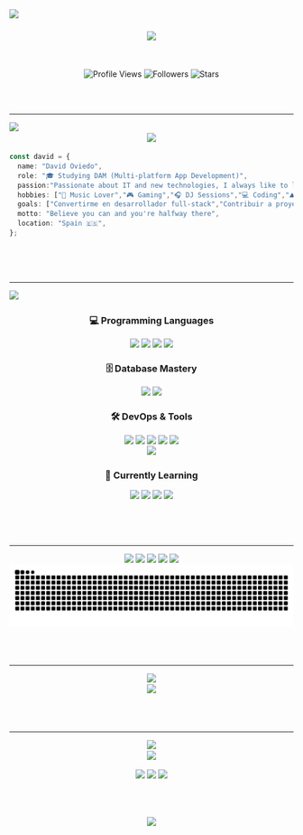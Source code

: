 <!-- Bienvenida -->
<img src="https://capsule-render.vercel.app/api?type=waving&height=200&color=gradient&customColorList=11&text=Hey+there!+%F0%9F%91%8B+I'm+David&fontSize=30&animation=fadeIn" />

<div align="center">

  <div style="display: flex; justify-content: space-around; align-items: center; margin: 20px 0;">
    <img src="https://i.gifer.com/origin/bb/bb5cb8e2e56593e0c84c31d5c54c1abf_w200.gif"/>
  </div>
  <br/>

![Profile Views](https://komarev.com/ghpvc/?username=DavidOvMu23&color=blueviolet&style=for-the-badge&label=Profile+Views)
![Followers](https://img.shields.io/github/followers/DavidOvMu23?style=for-the-badge&color=orange&labelColor=ce4630)
![Stars](https://img.shields.io/github/stars/DavidOvMu23?style=for-the-badge&color=yellow&labelColor=f39c12)

</div>
<br/>
<br/>

---

<img src="https://capsule-render.vercel.app/api?type=rect&color=gradient&customColorList=11&height=40&section=header&text=🌟%20About%20Me%20&fontSize=20&fontAlign=50&fontAlignY=50" />

<div align="center">
<img src="https://readme-typing-svg.demolab.com?font=Fira+Code&size=22&duration=3000&pause=1000&color=4ECDC4&center=true&vCenter=true&width=600&lines=Passionate+Developer+%F0%9F%94%A5;Creative+Problem+Solver+%F0%9F%92%A1;Music+%26+Tech+Enthusiast+%F0%9F%8E%B5;Always+Learning+%F0%9F%93%9A" />
</div>

```typescript
const david = {
  name: "David Oviedo",
  role: "🎓 Studying DAM (Multi-platform App Development)",
  passion:"Passionate about IT and new technologies, I always like to learn something new.",
  hobbies: ["🎵 Music Lover","🎮 Gaming","🎧 DJ Sessions","💻 Coding","⛰️ Nature Enjoyer"],
  goals: ["Convertirme en desarrollador full-stack","Contribuir a proyectos open source"],
  motto: "Believe you can and you're halfway there",
  location: "Spain 🇪🇸",
};
```

<div></div><br/><br/><br/>

---

<img src="https://capsule-render.vercel.app/api?type=rect&color=gradient&customColorList=11&height=40&section=header&text=🔥%20Tech%20Arsenal%20&fontSize=20&fontAlign=50&fontAlignY=50" />

<div align="center">

### 💻 Programming Languages

<img src="https://img.shields.io/badge/Java-ED8B00?style=for-the-badge&logo=openjdk&logoColor=white" />
<img src="https://img.shields.io/badge/HTML5-E34F26?style=for-the-badge&logo=html5&logoColor=white" />
<img src="https://img.shields.io/badge/CSS3-1572B6?style=for-the-badge&logo=css3&logoColor=white" />
<img src="https://img.shields.io/badge/PHP-777BB4?style=for-the-badge&logo=php&logoColor=white" />

<!-- ### 🎨 Frontend Magic

<img src="https://img.shields.io/badge/React-20232A?style=for-the-badge&logo=react&logoColor=61DAFB&labelColor=20232A" />
<img src="https://img.shields.io/badge/TailwindCSS-38B2AC?style=for-the-badge&logo=tailwind-css&logoColor=white&labelColor=38B2AC" />
<img src="https://img.shields.io/badge/Bootstrap-563D7C?style=for-the-badge&logo=bootstrap&logoColor=white&labelColor=563D7C" />
<img src="https://img.shields.io/badge/Sass-CC6699?style=for-the-badge&logo=sass&logoColor=white&labelColor=CC6699" /> -->

<!-- ### 🔧 Backend Power

<img src="https://img.shields.io/badge/Node.js-43853D?style=for-the-badge&logo=node.js&logoColor=white&labelColor=43853D" />
<img src="https://img.shields.io/badge/Express.js-404D59?style=for-the-badge&logo=express&logoColor=white&labelColor=404D59" />
<img src="https://img.shields.io/badge/Django-092E20?style=for-the-badge&logo=django&logoColor=white&labelColor=092E20" />
<img src="https://img.shields.io/badge/Flask-000000?style=for-the-badge&logo=flask&logoColor=white&labelColor=000000" /> -->

### 🗄️ Database Mastery

<img src="https://img.shields.io/badge/MySQL-00000F?style=for-the-badge&logo=mysql&logoColor=white&labelColor=00000F" />
<img src="https://img.shields.io/badge/MongoDB-4EA94B?style=for-the-badge&logo=mongodb&logoColor=white&labelColor=4EA94B" />

### 🛠️ DevOps & Tools

<img src="https://img.shields.io/badge/Git-F05032?style=for-the-badge&logo=git&logoColor=white" />
<img src="https://img.shields.io/badge/GitHub-100000?style=for-the-badge&logo=github&logoColor=white" />
<img src="https://img.shields.io/badge/VS_Code-0078D4?style=for-the-badge&logo=visual-studio-code&logoColor=white" />
<img src="https://img.shields.io/badge/Linux-FCC624?style=for-the-badge&logo=linux&logoColor=black" />
<img src="https://img.shields.io/badge/WordPress-21759B?style=for-the-badge&logo=wordpress&logoColor=white" />

<br>
<img src="https://img.shields.io/badge/WooCommerce-96588A?style=for-the-badge&logo=woocommerce&logoColor=white" />


</div>

<div align="center">


### 🚀 Currently Learning

<img src="https://img.shields.io/badge/Docker-2496ED?style=for-the-badge&logo=docker&logoColor=white" />
<img src="https://img.shields.io/badge/Python-3776AB?style=for-the-badge&logo=python&logoColor=white" />
<img src="https://img.shields.io/badge/JavaScript-F7DF1E?style=for-the-badge&logo=javascript&logoColor=black" />
<img src="https://img.shields.io/badge/Node.js-339933?style=for-the-badge&logo=nodedotjs&logoColor=white" />

<br/><br/><br/>

---

<div align="center">

<img src="https://capsule-render.vercel.app/api?type=rect&color=gradient&customColorList=11&height=40&section=header&text=📊%20GitHub%20Analytics&fontSize=20&fontAlign=50&fontAlignY=50" />

<img width="48%" src="https://github-readme-stats.vercel.app/api?username=DavidOvMu23&show_icons=true&hide_border=true&theme=radical&count_private=true&include_all_commits=true&ring_color=FF6B6B&text_color=FFF&icon_color=4ECDC4&bg_color=0D1117" />
<img width="48%" src="https://github-readme-stats.vercel.app/api/top-langs/?username=DavidOvMu23&layout=compact&theme=radical&hide_border=true&langs_count=10&card_width=400&bg_color=0D1117" />

<img width="96%" src="https://github-readme-streak-stats.herokuapp.com/?user=DavidOvMu23&theme=radical&hide_border=true&stroke=FF6B6B&background=0D1117&ring=FF6B6B&fire=4ECDC4&currStreakLabel=FFF" />

<img width="96%" src="https://github-readme-activity-graph.vercel.app/graph?username=DavidOvMu23&theme=react-dark&bg_color=0D1117&color=FF6B6B&line=4ECDC4&point=FFF&area_color=FF6B6B&area=true&hide_border=true" />

<div align="center">

<img src="https://raw.githubusercontent.com/DavidOvMu23/DavidOvMu23/output/snake.svg" alt="Snake animation" />

</div>

</div><br/><br/><br/>

---

<img src="https://capsule-render.vercel.app/api?type=rect&color=gradient&customColorList=11&height=40&section=header&text=🎵%20Spotiy%20Vibes&fontSize=20&fontAlign=50&fontAlignY=50" />

<div align="center">
      <td>
        <a href="https://spotify-github-profile.kittinanx.com/api/view.svg?uid=w0brjcetblqacq8zxrnqkiudc&redirect=true" target="_self" title="Open In Spotify">
          <img
            src="https://spotify-github-profile.kittinanx.com/api/view.svg?uid=w0brjcetblqacq8zxrnqkiudc&cover_image=true&theme=default&show_offline=false&background_color=transparent&text_color=cdd6f4&icon_color=cba6f7&title_color=94e2d5&interchange=true&bar_color_cover=true"
            style="height: 380px"/>
        </a>
      </td>
    </tr>
</div><br/><br/><br/>

---

<img src="https://capsule-render.vercel.app/api?type=rect&color=gradient&customColorList=11&height=40&section=header&text=🌐%20Connect%20and%20Collaborate&fontSize=20&fontAlign=50&fontAlignY=50" />
<div align="center">

<img src="https://readme-typing-svg.demolab.com?font=Fira+Code&size=18&duration=3000&pause=1000&color=FF6B6B&center=true&vCenter=true&width=600&lines=Let's+Build+Something+Amazing+Together!+%F0%9F%9A%80;Always+Open+to+New+Opportunities+%F0%9F%92%BC;Ready+to+Code+%26+Collaborate+%F0%9F%A4%9D" />

<p>
<a href="https://www.linkedin.com/in/david-o-61b48a298/" target="_blank"><img src="https://img.shields.io/badge/LinkedIn-0077B5?style=for-the-badge&logo=linkedin&logoColor=white&labelColor=0077B5" /></a>
<a href="https://www.instagram.com/dav_om23?igsh=YmhwaHRwOXVkZGU2" target="_blank"><img src="https://img.shields.io/badge/Instagram-E4405F?style=for-the-badge&logo=instagram&logoColor=white&labelColor=E4405F" /></a>
<!--<a href="https://discord.gg/DavidOvMu23" target="_blank"><img src="https://img.shields.io/badge/Discord-5865F2?style=for-the-badge&logo=discord&logoColor=white&labelColor=5865F2" /></a>-->
<a href="mailto:david23oviedo@gmail.com"><img src="https://img.shields.io/badge/Email-D14836?style=for-the-badge&logo=gmail&logoColor=white&labelColor=D14836" /></a>
</p>

</div><br/><br/><br/>

<!-- <img src="https://capsule-render.vercel.app/api?type=rect&color=gradient&customColorList=11&height=40&section=header&text=🔥%20Lastest%20Projects%20Preview&fontSize=20&fontAlign=50&fontAlignY=50" /><br>

<div align="center">

<a href="https://github.com/DavidOvMu23">
<img src="https://github-readme-stats.vercel.app/api/pin/?username=DavidOvMu23&repo=awesome-project&theme=radical&hide_border=true&bg_color=0D1117" />
</a>

<a href="https://github.com/DavidOvMu23">
<img src="https://github-readme-stats.vercel.app/api/pin/?username=DavidOvMu23&repo=cool-app&theme=radical&hide_border=true&bg_color=0D1117" />
</a>

</div>-->

<!-- ## 🌈 Support My Work

<div align="center">

<img src="https://readme-typing-svg.demolab.com?font=Fira+Code&size=16&duration=3000&pause=1000&color=4ECDC4&center=true&vCenter=true&width=600&lines=If+you+like+my+work%2C+consider+giving+it+a+⭐;Your+support+means+the+world+to+me!+%F0%9F%8C%8D;Let's+connect+and+build+amazing+things!+%F0%9F%9A%80" />

<a href="https://www.buymeacoffee.com/davidoviedo" target="_blank"><img src="https://img.shields.io/badge/Buy%20Me%20A%20Coffee-FFDD00?style=for-the-badge&logo=buy-me-a-coffee&logoColor=black&labelColor=FFDD00" /></a>

</div> -->

<div align="center">

<img src="https://capsule-render.vercel.app/api?type=waving&color=gradient&customColorList=11&height=150&section=footer&text=Thanks%20for%20visiting!&fontSize=20&fontAlign=50&fontAlignY=40&desc=Let's%20build%20the%20future%20together%20%F0%9F%9A%80&descAlign=50&descAlignY=60&animation=twinkling" />
